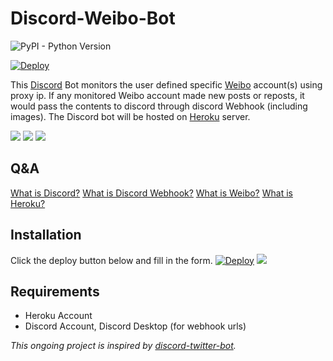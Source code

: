 # Discord-Weibo-Bot

![PyPI - Python Version](https://img.shields.io/badge/python-3.7.0-blue.svg)

[![Deploy](https://www.herokucdn.com/deploy/button.png)](https://heroku.com/deploy?template=https://github.com/theandychung/discord-weibo-bot)

This [Discord](https://discordapp.com/) Bot monitors the user defined specific [Weibo](https://www.weibo.com/) account(s) using proxy ip. If any monitored Weibo account made new posts or reposts, it would pass the contents to discord through discord Webhook (including images). The Discord bot will be hosted on [Heroku](https://www.heroku.com/what) server.

![](https://i.imgur.com/yZzFDiT.png)
![](https://i.imgur.com/BnlcQtN.png)
![](https://i.imgur.com/7Wf9Cql.png)

## Q&A
[What is Discord?](https://en.wikipedia.org/wiki/Discord_(software))
[What is Discord Webhook?](https://support.discordapp.com/hc/en-us/articles/228383668-Intro-to-Webhooks)
[What is Weibo?](https://en.wikipedia.org/wiki/Sina_Weibo)
[What is Heroku?](https://www.heroku.com/what)

## Installation
Click the deploy button below and fill in the form.
[![Deploy](https://www.herokucdn.com/deploy/button.png)](https://heroku.com/deploy?template=https://github.com/theandychung/discord-weibo-bot)
![](https://i.imgur.com/AuR51Km.png)

## Requirements
- Heroku Account
- Discord Account, Discord Desktop (for webhook urls)

*This ongoing project is inspired by [discord-twitter-bot](https://github.com/NNTin/discord-twitter-bot).*
